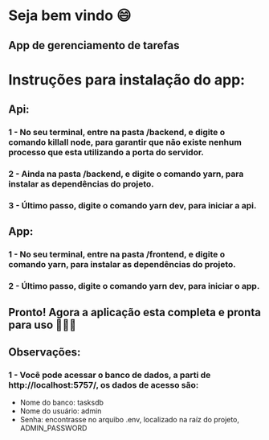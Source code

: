 # Seja bem vindo :smile:
## App de gerenciamento de tarefas

# Instruções para instalação do app:

## Api:
### 1 - No seu terminal, entre na pasta /backend, e digite o comando killall node, para garantir que não existe nenhum processo que esta utilizando a porta do servidor.
### 2 - Ainda na pasta /backend, e digite o comando yarn, para instalar as dependências do projeto.
### 3 - Último passo, digite o comando yarn dev, para iniciar a api.

## App:
### 1 - No seu terminal, entre na pasta /frontend, e digite o comando yarn, para instalar as dependências do projeto.
### 2 - Último passo, digite o comando yarn dev, para iniciar o app.

## Pronto! Agora a aplicação esta completa e pronta para uso 🚀🚀🚀

## Observações:
### 1 - Você pode acessar o banco de dados, a parti de http://localhost:5757/, os dados de acesso são:
- Nome do banco: tasksdb
- Nome do usuário: admin
- Senha: encontrasse no arquibo .env, localizado na raíz do projeto, ADMIN_PASSWORD
